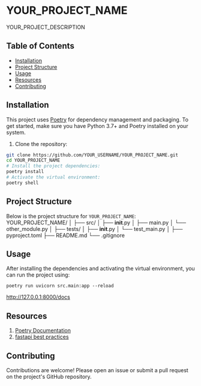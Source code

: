 # YOUR_PROJECT_NAME

YOUR_PROJECT_DESCRIPTION

## Table of Contents

- [Installation](#installation)
- [Project Structure](#project-structure)
- [Usage](#usage)
- [Resources](#resources)
- [Contributing](#contributing)

## Installation

This project uses [Poetry](https://python-poetry.org/) for dependency management and packaging. To get started, make sure you have Python 3.7+ and Poetry installed on your system.

1. Clone the repository:

```bash
git clone https://github.com/YOUR_USERNAME/YOUR_PROJECT_NAME.git
cd YOUR_PROJECT_NAME
# Install the project dependencies:
poetry install
# Activate the virtual environment:
poetry shell

```

## Project Structure
Below is the project structure for `YOUR_PROJECT_NAME`:
YOUR_PROJECT_NAME/
│
├── src/
│   ├── __init__.py
│   ├── main.py
│   └── other_module.py
│
├── tests/
│   ├── __init__.py
│   └── test_main.py
│
├── pyproject.toml
├── README.md
└── .gitignore

## Usage
After installing the dependencies and activating the virtual environment, you can run the project using:

```shell
poetry run uvicorn src.main:app --reload
```
http://127.0.0.1:8000/docs

## Resources
1. [Poetry Documentation](https://python-poetry.org/docs/)
2. [fastapi best practices](https://fastapi.tiangolo.com/tutorial/best-practices/)

## Contributing
Contributions are welcome! Please open an issue or submit a pull request on the project's GitHub repository.
